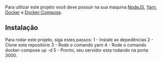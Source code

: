 Para utilizar este projeto você deve possuir na sua maquina [NodeJS](https://nodejs.org/en/), [Yarn](https://yarnpkg.com/lang/en/), [Docker](https://www.docker.com/) e [Docker-Compose](https://docs.docker.com/compose/install/).

## Instalação

Para rodar este projeto, siga estes passos:
1 - Instale as depedências
2 - Clone este repositório
3 - Rode o comando yarn
4 - Rode o comando docker-compose up -d
5 - Pronto, seu servidor esta rodando na porta 3000.
